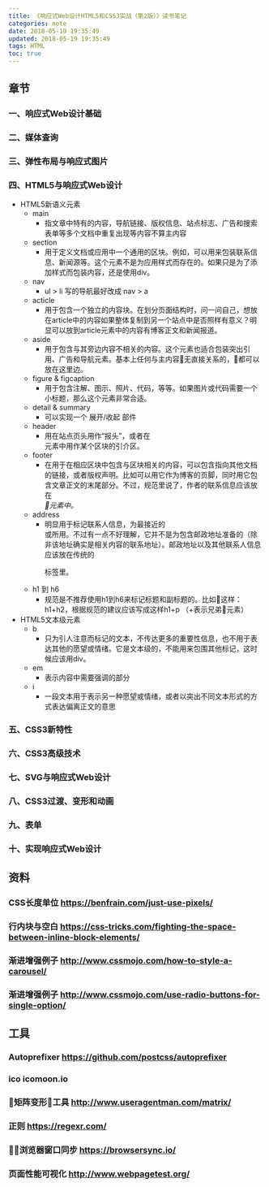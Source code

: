 ```yaml
---
title: 《响应式Web设计HTML5和CSS3实战（第2版）》读书笔记
categories: note
date: 2018-05-19 19:35:49
updated: 2018-05-19 19:35:49
tags: HTML
toc: true
---
```


## 章节
### 一、响应式Web设计基础
### 二、媒体查询
### 三、弹性布局与响应式图片
### 四、HTML5与响应式Web设计
* HTML5新语义元素
    * main
        * 指文章中特有的内容，导航链接、版权信息、站点标志、广告和搜索表单等多个文档中重复出现等内容不算主内容
    * section
        * 用于定义文档或应用中一个通用的区块。例如，可以用来包装联系信息、新闻源等。这个元素不是为应用样式而存在的。如果只是为了添加样式而包装内容，还是使用div。
    * nav
        * ul > li 写的导航最好改成 nav > a
    * acticle
        * 用于包含一个独立的内容块。在划分页面结构时，问一问自己，想放在article中的内容如果整体复制到另一个站点中是否照样有意义？明显可以放到article元素中的内容有博客正文和新闻报道。
    * aside
        * 用于包含与其旁边内容不相关的内容。这个元素也适合包装突出引用、广告和导航元素。基本上任何与主内容无直接关系的，都可以放在这里边。
    * figure & figcaption
        * 用于包含注解、图示、照片、代码，等等。如果图片或代码需要一个小标题，那么这个元素非常合适。
    * detail & summary
        * 可以实现一个 展开/收起 部件
    * header
        * 用在站点页头用作“报头”，或者在<article>元素中用作某个区块的引介区。
    * footer
        * 在用于在相应区块中包含与区块相关的内容，可以包含指向其他文档的链接，或者版权声明。比如可以用它作为博客的页脚，同时用它包含文章正文的末尾部分。不过，规范里说了，作者的联系信息应该放在<address>元素中。
    * address
        * 明显用于标记联系人信息，为最接近的<article>或<body>所用。不过有一点不好理解，它并不是为包含邮政地址准备的（除非该地址确实是相关内容的联系地址）。邮政地址以及其他联系人信息应该放在传统的<p>标签里。
    * h1 到 h6
        * 规范是不推荐使用h1到h6来标记标题和副标题的。比如这样：h1+h2，根据规范的建议应该写成这样h1+p （+表示兄弟元素）
* HTML5文本级元素
    * b
        * 只为引人注意而标记的文本，不传达更多的重要性信息，也不用于表达其他的愿望或情绪。它是文本级的，不能用来包围其他标记，这时候应该用div。
    * em
        * 表示内容中需要强调的部分
    * i
        * 一段文本用于表示另一种愿望或情绪，或者以突出不同文本形式的方式表达偏离正文的意思

### 五、CSS3新特性
### 六、CSS3高级技术
### 七、SVG与响应式Web设计
### 八、CSS3过渡、变形和动画
### 九、表单
### 十、实现响应式Web设计
## 资料
### CSS长度单位 https://benfrain.com/just-use-pixels/
### 行内块与空白 https://css-tricks.com/fighting-the-space-between-inline-block-elements/
### 渐进增强例子 http://www.cssmojo.com/how-to-style-a-carousel/
### 渐进增强例子 http://www.cssmojo.com/use-radio-buttons-for-single-option/
## 工具
### Autoprefixer https://github.com/postcss/autoprefixer
### ico icomoon.io
### 矩阵变形工具 http://www.useragentman.com/matrix/
### 正则 https://regexr.com/
### 浏览器窗口同步 https://browsersync.io/
### 页面性能可视化 http://www.webpagetest.org/